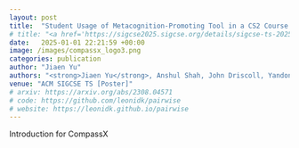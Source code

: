 ```yaml
---
layout: post
title:  "Student Usage of Metacognition-Promoting Tool in a CS2 Course and its Relationship with Performance [<a href='https://sigcse2025.sigcse.org/details/sigcse-ts-2025-posters/158/Student-Usage-of-Metacognition-Promoting-Tool-in-a-CS2-Course-and-its-Relationship-wi' target='_blank'>link</a>]"
# title: "<a href='https://sigcse2025.sigcse.org/details/sigcse-ts-2025-posters/158/Student-Usage-of-Metacognition-Promoting-Tool-in-a-CS2-Course-and-its-Relationship-wi' target='_blank'>Student Usage of Metacognition-Promoting Tool in a CS2 Course and its Relationship with Performance</a>"
date:   2025-01-01 22:21:59 +00:00
image: /images/compassx_logo3.png
categories: publication
author: "Jiaen Yu"
authors: "<strong>Jiaen Yu</strong>, Anshul Shah, John Driscoll, Yandong Xiang, Xingyin Xu, Sophia Krause-Levy, Soohyun Nam Liao"
venue: "ACM SIGCSE TS [Poster]"
# arxiv: https://arxiv.org/abs/2308.04571
# code: https://github.com/leonidk/pairwise
# website: https://leonidk.github.io/pairwise
---
```

Introduction for CompassX